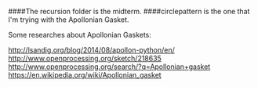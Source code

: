 ####The recursion folder is the midterm.
####circlepattern is the one that I'm trying with the Apollonian Gasket.

Some researches about Apollonian Gaskets:

http://lsandig.org/blog/2014/08/apollon-python/en/
http://www.openprocessing.org/sketch/218635
http://www.openprocessing.org/search/?q=Apollonian+gasket
https://en.wikipedia.org/wiki/Apollonian_gasket
